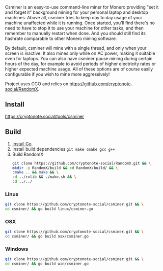 Csminer is an easy-to-use command-line miner for Monero providing "set it and forget it" background mining for your personal laptop and desktop machines. Above all, csminer tries to keep day to day usage of your machine unaffected while it is running. Once started, you'll find there's no need to have to stop it to use your machine for other tasks, and then remember to manually restart when done. And you should still find its hashrate comparable to other Monero mining software.

By default, csminer will mine with a single thread, and only when your screen is inactive. It also mines only while on AC power, making it suitable even for laptops. You can also have csminer pause mining during certain hours of the day, for example to avoid periods of higher electricity rates or higher expected machine usage. All of these options are of course easily configurable if you wish to mine more aggressively! 

Project uses CGO and relies on https://github.com/cryptonote-social/RandomX.

## Install
https://cryptonote.social/tools/csminer

## Build
1. [Install Go](https://go.dev/doc/install).
1. Install build dependencies `git make cmake gcc g++`
1. Build RandomX
    ```sh
    git clone https://github.com/cryptonote-social/RandomX.git && \
    mkdir -p RandomX/build && cd RandomX/build/ && \
    cmake .. && make && \
    cd ../rxlib && ./make.sh && \
    cd ../../
    ```

### Linux
```sh
git clone https://github.com/cryptonote-social/csminer.git && \
cd csminer/ && go build linux/csminer.go
```

### OSX
```sh
git clone https://github.com/cryptonote-social/csminer.git && \
cd csminer/ && go build osx/csminer.go
```

### Windows
```sh
git clone https://github.com/cryptonote-social/csminer.git && \
cd csminer/ && go build win/csminer.go
```
